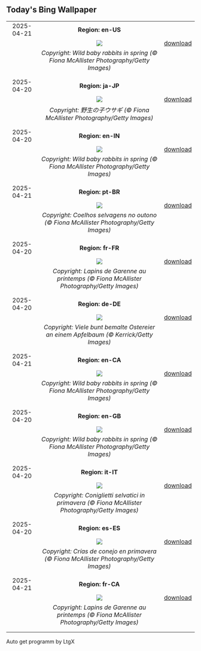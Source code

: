 ## Today's Bing Wallpaper
|      |      |      |
| :----: | :----: | :----: |
|2025-04-21|**Region: en-US**||
||![](https://www.bing.com/th?id=OHR.BunnyLove_EN-US2535495337_UHD.jpg&pid=hp&w=1152&h=648&rs=1&c=4)| [download](https://www.bing.com/th?id=OHR.BunnyLove_EN-US2535495337_UHD.jpg)|
||*Copyright: Wild baby rabbits in spring (© Fiona McAllister Photography/Getty Images)*
||
|||
|2025-04-20|**Region: ja-JP**||
||![](https://www.bing.com/th?id=OHR.BunnyLove_JA-JP1230746476_UHD.jpg&pid=hp&w=1152&h=648&rs=1&c=4)| [download](https://www.bing.com/th?id=OHR.BunnyLove_JA-JP1230746476_UHD.jpg)|
||*Copyright: 野生の子ウサギ (© Fiona McAllister Photography/Getty Images)*
||
|||
|2025-04-20|**Region: en-IN**||
||![](https://www.bing.com/th?id=OHR.BunnyLove_EN-IN1663801678_UHD.jpg&pid=hp&w=1152&h=648&rs=1&c=4)| [download](https://www.bing.com/th?id=OHR.BunnyLove_EN-IN1663801678_UHD.jpg)|
||*Copyright: Wild baby rabbits in spring (© Fiona McAllister Photography/Getty Images)*
||
|||
|2025-04-21|**Region: pt-BR**||
||![](https://www.bing.com/th?id=OHR.BunnyLove_PT-BR9190228390_UHD.jpg&pid=hp&w=1152&h=648&rs=1&c=4)| [download](https://www.bing.com/th?id=OHR.BunnyLove_PT-BR9190228390_UHD.jpg)|
||*Copyright: Coelhos selvagens no outono (© Fiona McAllister Photography/Getty Images)*
||
|||
|2025-04-20|**Region: fr-FR**||
||![](https://www.bing.com/th?id=OHR.BunnyLove_FR-FR9891527833_UHD.jpg&pid=hp&w=1152&h=648&rs=1&c=4)| [download](https://www.bing.com/th?id=OHR.BunnyLove_FR-FR9891527833_UHD.jpg)|
||*Copyright: Lapins de Garenne au printemps (© Fiona McAllister Photography/Getty Images)*
||
|||
|2025-04-20|**Region: de-DE**||
||![](https://www.bing.com/th?id=OHR.EastereggsTree_DE-DE3677882321_UHD.jpg&pid=hp&w=1152&h=648&rs=1&c=4)| [download](https://www.bing.com/th?id=OHR.EastereggsTree_DE-DE3677882321_UHD.jpg)|
||*Copyright: Viele bunt bemalte Ostereier an einem Apfelbaum (© Kerrick/Getty Images)*
||
|||
|2025-04-21|**Region: en-CA**||
||![](https://www.bing.com/th?id=OHR.BunnyLove_EN-CA7409244062_UHD.jpg&pid=hp&w=1152&h=648&rs=1&c=4)| [download](https://www.bing.com/th?id=OHR.BunnyLove_EN-CA7409244062_UHD.jpg)|
||*Copyright: Wild baby rabbits in spring (© Fiona McAllister Photography/Getty Images)*
||
|||
|2025-04-20|**Region: en-GB**||
||![](https://www.bing.com/th?id=OHR.BunnyLove_EN-GB7199953818_UHD.jpg&pid=hp&w=1152&h=648&rs=1&c=4)| [download](https://www.bing.com/th?id=OHR.BunnyLove_EN-GB7199953818_UHD.jpg)|
||*Copyright: Wild baby rabbits in spring (© Fiona McAllister Photography/Getty Images)*
||
|||
|2025-04-20|**Region: it-IT**||
||![](https://www.bing.com/th?id=OHR.BunnyLove_IT-IT3916580301_UHD.jpg&pid=hp&w=1152&h=648&rs=1&c=4)| [download](https://www.bing.com/th?id=OHR.BunnyLove_IT-IT3916580301_UHD.jpg)|
||*Copyright: Coniglietti selvatici in primavera (© Fiona McAllister Photography/Getty Images)*
||
|||
|2025-04-20|**Region: es-ES**||
||![](https://www.bing.com/th?id=OHR.BunnyLove_ES-ES9248343079_UHD.jpg&pid=hp&w=1152&h=648&rs=1&c=4)| [download](https://www.bing.com/th?id=OHR.BunnyLove_ES-ES9248343079_UHD.jpg)|
||*Copyright: Crías de conejo en primavera (© Fiona McAllister Photography/Getty Images)*
||
|||
|2025-04-21|**Region: fr-CA**||
||![](https://www.bing.com/th?id=OHR.BunnyLove_FR-CA0827299821_UHD.jpg&pid=hp&w=1152&h=648&rs=1&c=4)| [download](https://www.bing.com/th?id=OHR.BunnyLove_FR-CA0827299821_UHD.jpg)|
||*Copyright: Lapins de Garenne au printemps (© Fiona McAllister Photography/Getty Images)*
||
|||

Auto get programm by LtgX
